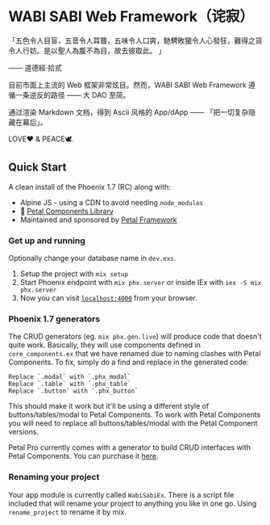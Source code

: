 # WABI SABI Web Framework（诧寂）

「五色令人目盲，五音令人耳聾，五味令人口爽，馳騁畋獵令人心發狂，難得之貨令人行妨。是以聖人為腹不為目，故去彼取此。 」

—— 道德經·拾贰

目前市面上主流的 Web 框架非常炫目。然而，WABI SABI Web Framework 遵循一条逆反的路径 —— 大 DAO 至简。

通过渲染 Markdown 文档，得到 Ascii 风格的 App/dApp —— 「把一切复杂隐藏在幕后」。

LOVE❤️ & PEACE🕊.

## Quick Start

A clean install of the Phoenix 1.7 (RC) along with:

- Alpine JS - using a CDN to avoid needing `node_modules`
- 🌺 [Petal Components Library](https://github.com/petalframework/petal_components)
- Maintained and sponsored by [Petal Framework](https://petal.build)

### Get up and running

Optionally change your database name in `dev.exs`.

1. Setup the project with `mix setup`
2. Start Phoenix endpoint with `mix phx.server` or inside IEx with `iex -S mix phx.server`
3. Now you can visit [`localhost:4000`](http://localhost:4000) from your browser.

### Phoenix 1.7 generators

The CRUD generators (eg. `mix phx.gen.live`) will produce code that doesn't quite work. Basically, they will use components defined in `core_components.ex` that we have renamed due to naming clashes with Petal Components.
To fix, simply do a find and replace in the generated code:

```
Replace `.modal` with `.phx_modal`
Replace `.table` with `.phx_table`
Replace `.button` with `.phx_button`
```

This should make it work but it'll be using a different style of buttons/tables/modal to Petal Components. To work with Petal Components you will need to replace all buttons/tables/modal with the Petal Component versions.

Petal Pro currently comes with a generator to build CRUD interfaces with Petal Components. You can purchase it [here](https://petal.build/pro).

### Renaming your project

Your app module is currently called `WabiSabiEx`. There is a script file included that will rename your project to anything you like in one go.
Using `rename_project` to rename it by mix. 

